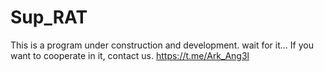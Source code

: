 # Sup_RAT
This is a program under construction and development. wait for it... 
If you want to cooperate in it, contact us. https://t.me/Ark_Ang3l
